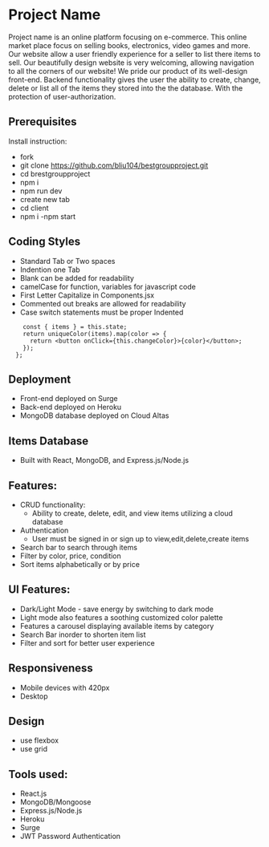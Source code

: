 # Project Name
Project name is an online platform focusing on e-commerce. This online market place focus on selling books, electronics, video games and more. Our website allow a user friendly experience for a seller to list there items to sell. Our beautifully design website is very welcoming, allowing navigation to all the corners of our website! We pride our product of its well-design front-end. Backend functionality gives the user the ability to create, change, delete or list all of the items they stored into the the database. With the protection of user-authorization.

## Prerequisites
Install instruction:
- fork
- git clone https://github.com/bliu104/bestgroupproject.git
- cd brestgroupproject
- npm i
- npm run dev
- create new tab
- cd client
- npm i
-npm start

## Coding Styles
- Standard Tab or Two spaces
- Indention one Tab
- Blank can be added for readability
- camelCase for function, variables for javascript code
- First Letter Capitalize in Components.jsx
- Commented out breaks are allowed for readability
- Case switch statements must be proper Indented

```createFilterColor = () => {
    const { items } = this.state;
    return uniqueColor(items).map(color => {
      return <button onClick={this.changeColor}>{color}</button>;
    });
  };
  ```

## Deployment
- Front-end deployed on Surge
- Back-end deployed on Heroku
- MongoDB database deployed on Cloud Altas

## Items Database 
- Built with React, MongoDB, and Express.js/Node.js

## Features: 

- CRUD functionality: 
  - Ability to create, delete, edit, and view items utilizing a cloud database 
- Authentication 
  - User must be signed in or sign up to view,edit,delete,create items 
- Search bar to search through items 
- Filter by color, price, condition
- Sort items alphabetically or by price 

## UI Features: 
- Dark/Light Mode - save energy by switching to dark mode
- Light mode also features a soothing customized color palette 
- Features a carousel displaying available items by category 
- Search Bar inorder to shorten item list
- Filter and sort for better user experience

## Responsiveness
- Mobile devices with 420px
- Desktop

## Design
- use flexbox
- use grid

## Tools used: 
- React.js 
- MongoDB/Mongoose 
- Express.js/Node.js
- Heroku 
- Surge 
- JWT Password Authentication

